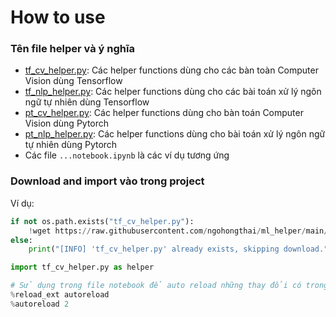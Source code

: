# How to use

### Tên file helper và ý nghĩa
- [tf_cv_helper.py](https://raw.githubusercontent.com/ngohongthai/ml_helper/main/tf_cv_helper.py): Các helper functions dùng cho các bàn toàn Computer Vision dùng Tensorflow
- [tf_nlp_helper.py](https://raw.githubusercontent.com/ngohongthai/ml_helper/main/tf_nlp_helper.py): Các helper functions dùng cho các bài toán xử lý ngôn ngữ tự nhiên dùng Tensorflow
- [pt_cv_helper.py](https://raw.githubusercontent.com/ngohongthai/ml_helper/main/pt_cv_helper.py): Các helper functions dùng cho bàn toán Computer Vision dùng Pytorch
- [pt_nlp_helper.py](https://raw.githubusercontent.com/ngohongthai/ml_helper/main/pt_nlp_helper.py): Các helper functions dùng cho bài toán xử lý ngôn ngữ tự nhiên dùng Pytorch
- Các file `...notebook.ipynb` là các ví dụ tương ứng

### Download and import vào trong project

Ví dụ: 
```python
if not os.path.exists("tf_cv_helper.py"):
    !wget https://raw.githubusercontent.com/ngohongthai/ml_helper/main/tf_cv_helper.py
else:
    print("[INFO] 'tf_cv_helper.py' already exists, skipping download.")

import tf_cv_helper.py as helper

# Sử dụng trong file notebook để auto reload những thay đổi có trong file helper (nếu có)
%reload_ext autoreload
%autoreload 2
```